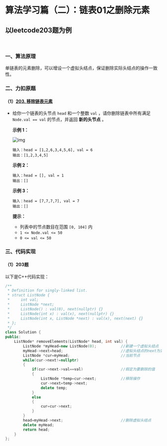 # 算法学习篇（二）：链表01之删除元素

## 以leetcode203题为例

​		

### 一、算法原理

​		单链表的元素删除，可以增设一个虚拟头结点，保证删除实际头结点的操作一致性。

### 二、力扣原题

#### （1）[203. 移除链表元素](https://leetcode.cn/problems/remove-linked-list-elements/)

- 给你一个链表的头节点 `head` 和一个整数 `val` ，请你删除链表中所有满足 `Node.val == val` 的节点，并返回 **新的头节点** 。

   

  **示例 1：**

  ![img](https://assets.leetcode.com/uploads/2021/03/06/removelinked-list.jpg)

  ```
  输入：head = [1,2,6,3,4,5,6], val = 6
  输出：[1,2,3,4,5]
  ```

  **示例 2：**

  ```
  输入：head = [], val = 1
  输出：[]
  ```

  **示例 3：**

  ```
  输入：head = [7,7,7,7], val = 7
  输出：[]
  ```

   

  **提示：**

  - 列表中的节点数目在范围 `[0, 104]` 内
  - `1 <= Node.val <= 50`
  - `0 <= val <= 50`



### 三、代码实现

#### （1）203题

以下是C++代码实现：

```c++
/**
 * Definition for singly-linked list.
 * struct ListNode {
 *     int val;
 *     ListNode *next;
 *     ListNode() : val(0), next(nullptr) {}
 *     ListNode(int x) : val(x), next(nullptr) {}
 *     ListNode(int x, ListNode *next) : val(x), next(next) {}
 * };
 */
class Solution {
public:
    ListNode* removeElements(ListNode* head, int val) {
        ListNode *myHead=new ListNode(0);			//新建一个虚拟头结点
        myHead->next=head;							//虚拟头结点的next为实际头结点
        ListNode *cur=myHead;						//当前节点
        while(cur->next!=nullptr)
        {
            if(cur->next->val==val)					//假定为要删除的值
            {
                ListNode *temp=cur->next;			//移除操作
                cur->next=temp->next;
                delete temp;
            }
            else
            {
                cur=cur->next;
            }
        }
        head=myHead->next;							//删除虚拟头结点
        delete myHead;
        return head;
    }
};
```
